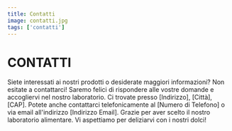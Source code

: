```yaml
---
title: Contatti
image: contatti.jpg
tags: ['contatti']
---
```

# CONTATTI

Siete interessati ai nostri prodotti o desiderate maggiori informazioni? Non esitate a contattarci! Saremo felici di rispondere alle vostre domande e accogliervi nel nostro laboratorio.
Ci trovate presso [Indirizzo], [Città], [CAP]. Potete anche contattarci telefonicamente al [Numero di Telefono] o via email all'indirizzo [Indirizzo Email].
Grazie per aver scelto il nostro laboratorio alimentare. Vi aspettiamo per deliziarvi con i nostri dolci!
